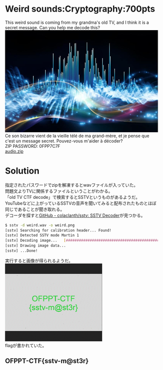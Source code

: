 # Weird sounds:Cryptography:700pts
This weird sound is coming from my grandma's old TV, and I think it is a secret message. Can you help me decode this?  
![waves.jpg](images/waves.jpg)  
Ce son bizarre vient de la vieille télé de ma grand-mère, et je pense que c'est un message secret. Pouvez-vous m'aider à décoder?  
ZIP PASSWORD: 0FPP7C7F  
[audio.zip](audio.zip)  

# Solution
指定されたパスワードでzipを解凍するとwavファイルが入っていた。  
問題文よりTVに関係するファイルということがわかる。  
「old TV CTF decode」で検索するとSSTVというものがあるようだ。  
YouTubeなどに上がっているSSTVの音声を聞いてみると配布されたものとほぼ同じであることが聞き取れる。  
デコーダを探すと[GitHub - colaclanth/sstv: SSTV Decoder](https://github.com/colaclanth/sstv)が見つかる。  
```bash
$ sstv -d weird.wav -o weird.png
[sstv] Searching for calibration header... Found!
[sstv] Detected SSTV mode Martin 1
[sstv] Decoding image...   [######################################################################################] 100%
[sstv] Drawing image data...
[sstv] ...Done!
```
実行すると画像が得られるようだ。  
![weird.png](weird.png)  
flagが書かれていた。  

## OFPPT-CTF{sstv-m@st3r}
